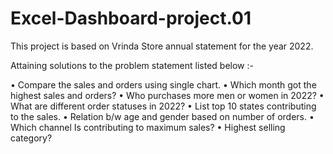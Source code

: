 # Excel-Dashboard-project.01

This project is based on Vrinda Store annual statement for the year 2022.

Attaining solutions to the problem statement listed below :-

•	Compare the sales and orders using single chart.
•	Which month got the highest sales and orders?
•	Who purchases more men or women in 2022?
•	What are different order statuses in 2022?
•	List top 10 states contributing to the sales.
•	Relation b/w age and gender based on number of orders.
•	Which channel Is contributing to maximum sales?
•	Highest selling category?	

